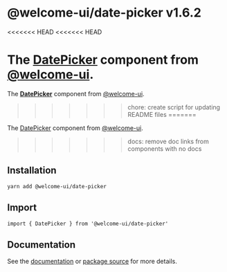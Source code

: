 # @welcome-ui/date-picker v1.6.2
<<<<<<< HEAD
<<<<<<< HEAD

The [DatePicker](http://welcome-ui.com/fields/date-picker) component from [@welcome-ui](http://welcome-ui.com).
=======
  
The **[DatePicker](http://welcome-ui.com/fields/date-picker)** component from [@welcome-ui](http://welcome-ui.com).
>>>>>>> chore: create script for updating README files
=======

The [DatePicker](http://welcome-ui.com/fields/date-picker) component from [@welcome-ui](http://welcome-ui.com).
>>>>>>> docs: remove doc links from components with no docs

## Installation

    yarn add @welcome-ui/date-picker

## Import

    import { DatePicker } from '@welcome-ui/date-picker'

## Documentation

See the [documentation](http://welcome-ui.com/fields/date-picker) or [package source](https://github.com/WTTJ/welcome-ui/tree/v1.6.2/packages/DatePicker) for more details.
